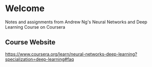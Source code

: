 # Welcome

Notes and assignments from Andrew Ng's Neural Networks and Deep Learning Course on Coursera

## Course Website
https://www.coursera.org/learn/neural-networks-deep-learning?specialization=deep-learning#faq